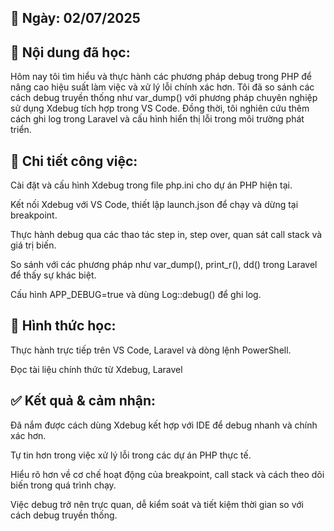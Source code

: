 ## 📅 Ngày: 02/07/2025

## 📘 Nội dung đã học:
Hôm nay tôi tìm hiểu và thực hành các phương pháp debug trong PHP để nâng cao hiệu suất làm việc và xử lý lỗi chính xác hơn. Tôi đã so sánh các cách debug truyền thống như var_dump() với phương pháp chuyên nghiệp sử dụng Xdebug tích hợp trong VS Code. Đồng thời, tôi nghiên cứu thêm cách ghi log trong Laravel và cấu hình hiển thị lỗi trong môi trường phát triển.

## 🔧 Chi tiết công việc:

Cài đặt và cấu hình Xdebug trong file php.ini cho dự án PHP hiện tại.

Kết nối Xdebug với VS Code, thiết lập launch.json để chạy và dừng tại breakpoint.

Thực hành debug qua các thao tác step in, step over, quan sát call stack và giá trị biến.

So sánh với các phương pháp như var_dump(), print_r(), dd() trong Laravel để thấy sự khác biệt.

Cấu hình APP_DEBUG=true và dùng Log::debug() để ghi log.

## 📝 Hình thức học:
Thực hành trực tiếp trên VS Code, Laravel và dòng lệnh PowerShell.

Đọc tài liệu chính thức từ Xdebug, Laravel

## ✅ Kết quả & cảm nhận:
Đã nắm được cách dùng Xdebug kết hợp với IDE để debug nhanh và chính xác hơn.

Tự tin hơn trong việc xử lý lỗi trong các dự án PHP thực tế.

Hiểu rõ hơn về cơ chế hoạt động của breakpoint, call stack và cách theo dõi biến trong quá trình chạy.

Việc debug trở nên trực quan, dễ kiểm soát và tiết kiệm thời gian so với cách debug truyền thống.

